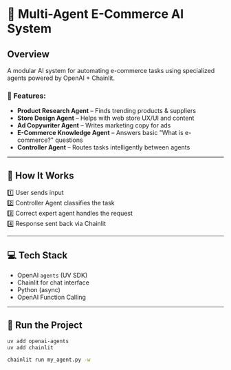 # 🛒 Multi-Agent E-Commerce AI System

## Overview

A modular AI system for automating e-commerce tasks using specialized agents powered by OpenAI + Chainlit.

### 🔧 Features:

- **Product Research Agent** – Finds trending products & suppliers
- **Store Design Agent** – Helps with web store UX/UI and content
- **Ad Copywriter Agent** – Writes marketing copy for ads
- **E-Commerce Knowledge Agent** – Answers basic "What is e-commerce?" questions
- **Controller Agent** – Routes tasks intelligently between agents

---

## 🧠 How It Works

1️⃣ User sends input  
2️⃣ Controller Agent classifies the task  
3️⃣ Correct expert agent handles the request  
4️⃣ Response sent back via Chainlit

---

## 💻 Tech Stack

- OpenAI `agents` (UV SDK)  
- Chainlit for chat interface  
- Python (async)  
- OpenAI Function Calling  

---

## 🚀 Run the Project

```bash
uv add openai-agents
uv add chainlit

chainlit run my_agent.py -w
